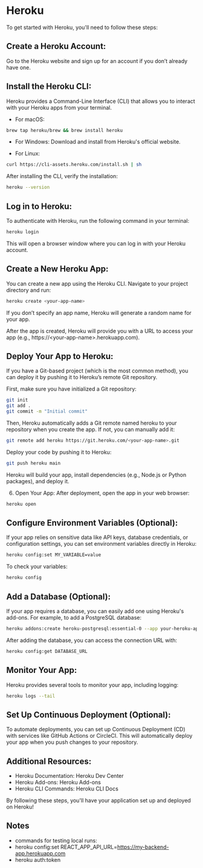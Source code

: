 # Heroku
To get started with Heroku, you'll need to follow these steps:
## Create a Heroku Account:
Go to the Heroku website and sign up for an account if you don’t already have one.

## Install the Heroku CLI:
Heroku provides a Command-Line Interface (CLI) that allows you to interact with your Heroku apps from your terminal.

* For macOS:
```bash
brew tap heroku/brew && brew install heroku
```
* For Windows: Download and install from Heroku's official website.

* For Linux:
```bash
curl https://cli-assets.heroku.com/install.sh | sh
```

After installing the CLI, verify the installation:

```bash
heroku --version
```

## Log in to Heroku:
To authenticate with Heroku, run the following command in your terminal:

```bash
heroku login
```
This will open a browser window where you can log in with your Heroku account.

## Create a New Heroku App:
You can create a new app using the Heroku CLI. Navigate to your project directory and run:

```bash
heroku create <your-app-name>
```
If you don’t specify an app name, Heroku will generate a random name for your app.

After the app is created, Heroku will provide you with a URL to access your app (e.g., https://\<your-app-name\>.herokuapp.com).

## Deploy Your App to Heroku:
If you have a Git-based project (which is the most common method), you can deploy it by pushing it to Heroku’s remote Git repository.

First, make sure you have initialized a Git repository:

```bash
git init
git add .
git commit -m "Initial commit"
```

Then, Heroku automatically adds a Git remote named heroku to your repository when you create the app. If not, you can manually add it:

```bash
git remote add heroku https://git.heroku.com/<your-app-name>.git
```

Deploy your code by pushing it to Heroku:

```bash
git push heroku main
```
Heroku will build your app, install dependencies (e.g., Node.js or Python packages), and deploy it.

6. Open Your App:
After deployment, open the app in your web browser:

```bash
heroku open
```

## Configure Environment Variables (Optional):
If your app relies on sensitive data like API keys, database credentials, or configuration settings, you can set environment variables directly in Heroku:
```bash
heroku config:set MY_VARIABLE=value
```

To check your variables:
```bash
heroku config
```

## Add a Database (Optional):
If your app requires a database, you can easily add one using Heroku's add-ons. For example, to add a PostgreSQL database:

```bash
heroku addons:create heroku-postgresql:essential-0 --app your-heroku-app
```

After adding the database, you can access the connection URL with:
```bash
heroku config:get DATABASE_URL
```

## Monitor Your App:
Heroku provides several tools to monitor your app, including logging:
```bash
heroku logs --tail
```

## Set Up Continuous Deployment (Optional):
To automate deployments, you can set up Continuous Deployment (CD) with services like GitHub Actions or CircleCI. This will automatically deploy your app when you push changes to your repository.

## Additional Resources:
* Heroku Documentation: Heroku Dev Center
* Heroku Add-ons: Heroku Add-ons
* Heroku CLI Commands: Heroku CLI Docs

By following these steps, you'll have your application set up and deployed on Heroku!

## Notes 
* commands for testing local runs:
* heroku config:set REACT_APP_API_URL=https://my-backend-app.herokuapp.com
* heroku auth:token